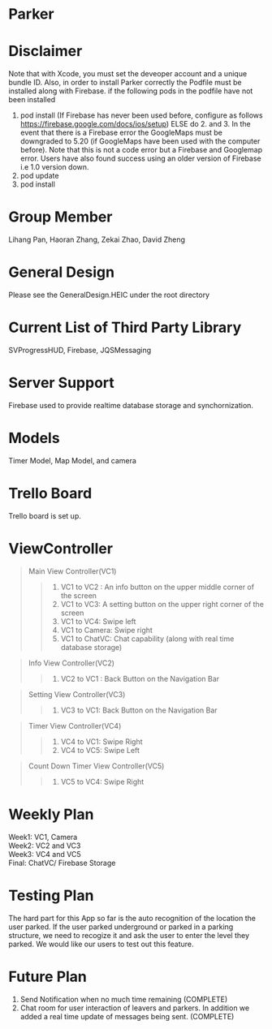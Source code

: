 # Parker
# Disclaimer 
Note that with Xcode, you must set the deveoper account and a unique bundle ID. Also, in order to install Parker correctly the Podfile must be installed along with Firebase. 
if the following pods in the podfile have not been installed 
1. pod install (If Firebase has never been used before, configure as follows https://firebase.google.com/docs/ios/setup)
ELSE do 2. and 3. In the event that there is a Firebase error the GoogleMaps must be downgraded to 5.20 (if GoogleMaps have been used with the computer before). Note that this is not a code error but a Firebase and Googlemap error. Users have also found success using an older version of Firebase i.e 1.0 version down. 
 1. pod update 
 2. pod install 
 
 


# Group Member
Lihang Pan, Haoran Zhang, Zekai Zhao, David Zheng

# General Design
Please see the GeneralDesign.HEIC under the root directory

# Current List of Third Party Library
SVProgressHUD, Firebase, JQSMessaging  

# Server Support
Firebase used to provide realtime database storage and synchornization. 

# Models
Timer Model, Map Model, and camera

# Trello Board
Trello board is set up.

# ViewController 
> Main View Controller(VC1)
> > 1. VC1 to VC2 : An info button on the upper middle corner of the screen
> > 2. VC1 to VC3: A setting button on the upper right corner of the screen
> > 3. VC1 to VC4: Swipe left
> > 4. VC1 to Camera: Swipe right
> > 5. VC1 to ChatVC: Chat capability (along with real time database storage) 

> Info View Controller(VC2)
> > 1. VC2 to VC1 : Back Button on the Navigation Bar

> Setting View Controller(VC3)
> > 1. VC3 to VC1: Back Button on the Navigation Bar

>  Timer View Controller(VC4)
> > 1. VC4 to VC1: Swipe Right
> > 2. VC4 to VC5: Swipe Left

> Count Down Timer View Controller(VC5)
> > 1. VC5 to VC4: Swipe Right

# Weekly Plan
Week1: VC1, Camera  
Week2: VC2 and VC3  
Week3: VC4 and VC5  
Final: ChatVC/ Firebase Storage

# Testing Plan
 The hard part for this App so far is the auto recognition of the location the user parked. If the user parked underground or parked in a parking structure, we need to recogize it and ask the user to enter the level they parked. We would like our users to test out this feature.
 
# Future Plan
1. Send Notification when no much time remaining (COMPLETE) 
2. Chat room for user interaction of leavers and parkers. In addition we added a real time update of messages being sent. (COMPLETE) 

